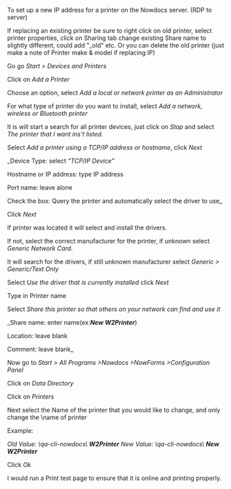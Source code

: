 To set up a new IP address for a printer on the Nowdocs server. (RDP to server)

If replacing an existing printer be sure to right click on old printer, select printer properties, click on Sharing tab change existing Share name to slightly different, could add "_old" etc.
Or you can delete the old printer (just make a note of Printer make & model if replacing IP)

Go go _Start > Devices and Printers_

Click on _Add a Printer_

Choose an option, select _Add a local or network printer as an Administrator_

For what type of printer do you want to install, select _Add a network, wireless or Bluetooth printer_

It is will start a search for all printer devices, just click on _Stop_ and select _The printer that I want ins’t listed._

Select _Add a printer using a TCP/IP address or hostname_, click _Next_

_Device Type: select  _“TCP/IP Device”_

Hostname or IP address: type IP address

Port name: leave alone

Check the box: Query the printer and automatically select the driver to use_

Click _Next_

If printer was located it will select and install the drivers.

If not, select the correct manufacturer for the printer, if unknown select _Generic Network Card._

It will search for the drivers, if still unknown manufacturer select _Generic > Generic/Text Only_

Select _Use the driver that is currently installed_ click _Next_

Type in Printer name

Select _Share this printer so that others on your network can find and use it_

_Share name: enter name(ex:**_New W2Printer_**)

Location: leave blank

Comment: leave blank_

Now go to _Start > All Programs >Nowdocs >NowForms >Configuration Panel_

Click on _Data Directory_

Click on _Printers_

Next select the Name of the printer that you would like to change, and only change the \name of printer

Example:

_Old Value: \\qa-cli-nowdocs\ **W2Printer**
New Value: \\qa-cli-nowdocs\ **New W2Printer**_

Click _Ok_

I would run a Print test page to ensure that it is online and printing properly.
